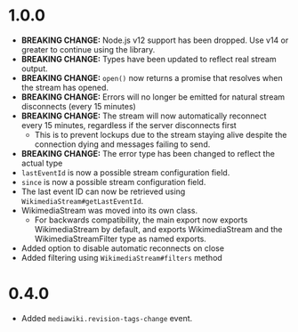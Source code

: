 # 1.0.0
* **BREAKING CHANGE:** Node.js v12 support has been dropped. Use v14 or greater to continue using the library.
* **BREAKING CHANGE:** Types have been updated to reflect real stream output.
* **BREAKING CHANGE:** `open()` now returns a promise that resolves when the stream has opened.
* **BREAKING CHANGE:** Errors will no longer be emitted for natural stream disconnects (every 15 minutes)
* **BREAKING CHANGE:** The stream will now automatically reconnect every 15 minutes, regardless if the server disconnects first
  * This is to prevent lockups due to the stream staying alive despite the connection dying and messages failing to send.
* **BREAKING CHANGE:** The error type has been changed to reflect the actual type
* `lastEventId` is now a possible stream configuration field.
* `since` is now a possible stream configuration field.
* The last event ID can now be retrieved using `WikimediaStream#getLastEventId`.
* WikimediaStream was moved into its own class.
  * For backwards compatibility, the main export now exports WikimediaStream by default, and exports WikimediaStream and the WikimediaStreamFilter type as named exports.
* Added option to disable automatic reconnects on close
* Added filtering using `WikimediaStream#filters` method

# 0.4.0
* Added `mediawiki.revision-tags-change` event.
